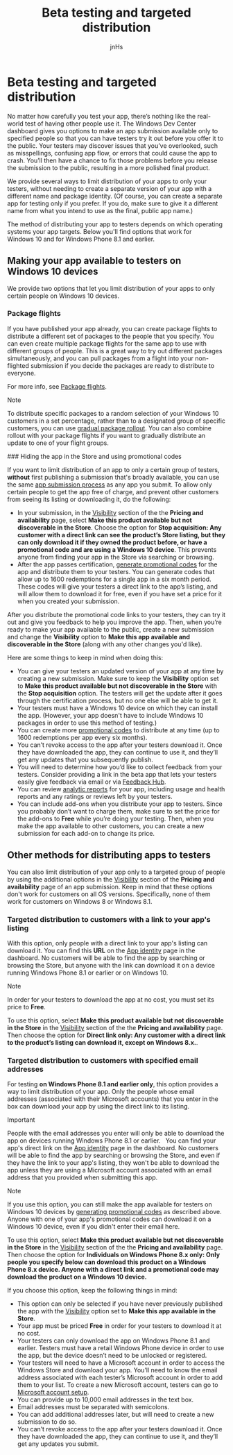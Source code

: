 ﻿---
author: jnHs
Description: The Windows Dev Center dashboard gives you the option to make your app available only to specified people so that you can have testers try it out before you offer it to the public.
title: Beta testing and targeted distribution
ms.assetid: 38E4ED22-D6C1-40D8-9B16-6B3E51BD962E
ms.author: wdg-dev-content
ms.date: 08/08/2017
ms.topic: article
ms.prod: windows
ms.technology: uwp
keywords: windows 10, uwp
---

# Beta testing and targeted distribution

No matter how carefully you test your app, there’s nothing like the real-world test of having other people use it. The Windows Dev Center dashboard gives you options to make an app submission available only to specified people so that you can have testers try it out before you offer it to the public. Your testers may discover issues that you’ve overlooked, such as misspellings, confusing app flow, or errors that could cause the app to crash. You’ll then have a chance to fix those problems before you release the submission to the public, resulting in a more polished final product.

We provide several ways to limit distribution of your apps to only your testers, without needing to create a separate version of your app with a different name and package identity. (Of course, you can create a separate app for testing only if you prefer. If you do, make sure to give it a different name from what you intend to use as the final, public app name.)

The method of distributing your app to testers depends on which operating systems your app targets. Below you'll find options that work for Windows 10 and for Windows Phone 8.1 and earlier.

## Making your app available to testers on Windows 10 devices

We provide two options that let you limit distribution of your apps to only certain people on Windows 10 devices.

### Package flights

If you have published your app already, you can create package flights to distribute a different set of packages to the people that you specify. You can even create multiple package flights for the same app to use with different groups of people. This is a great way to try out different packages simultaneously, and you can pull packages from a flight into your non-flighted submission if you decide the packages are ready to distribute to everyone.

For more info, see [Package flights](package-flights.md).

> [!NOTE]
> To distribute specific packages to a random selection of your Windows 10 customers in a set percentage, rather than to a designated group of specific customers, you can use [gradual package rollout](gradual-package-rollout.md). You can also combine rollout with your package flights if you want to gradually distribute an update to one of your flight groups.

<span id="hide" />
### Hiding the app in the Store and using promotional codes

If you want to limit distribution of an app to only a certain group of testers, **without** first publishing a submission that's broadly available, you can use the same [app submission process](app-submissions.md) as any app you submit. To allow only certain people to get the app free of charge, and prevent other customers from seeing its listing or downloading it, do the following:

-   In your submission, in the [Visibility](set-app-pricing-and-availability.md#visibility) section of the the **Pricing and availability** page, select **Make this product available but not discoverable in the Store**.  Choose the option for **Stop acquisition: Any customer with a direct link can see the product’s Store listing, but they can only download it if they owned the product before, or have a promotional code and are using a Windows 10 device**. This prevents anyone from finding your app in the Store via searching or browsing.
-   After the app passes certification, [generate promotional codes](generate-promotional-codes.md) for the app and distribute them to your testers. You can generate codes that allow up to 1600 redemptions for a single app in a six month period. These codes will give your testers a direct link to the app’s listing, and will allow them to download it for free, even if you have set a price for it when you created your submission.

After you distribute the promotional code links to your testers, they can try it out and give you feedback to help you improve the app. Then, when you’re ready to make your app available to the public, create a new submission and change the **Visibility** option to **Make this app available and discoverable in the Store** (along with any other changes you'd like).

Here are some things to keep in mind when doing this:

-   You can give your testers an updated version of your app at any time by creating a new submission. Make sure to keep the **Visibility** option set to **Make this product available but not discoverable in the Store** with the **Stop acquisition** option. The testers will get the update after it goes through the certification process, but no one else will be able to get it.
-   Your testers must have a Windows 10 device on which they can install the app. (However, your app doesn't have to include Windows 10 packages in order to use this method of testing.)
-   You can create more [promotional codes](generate-promotional-codes.md) to distribute at any time (up to 1600 redemptions per app every six months).
-   You can’t revoke access to the app after your testers download it. Once they have downloaded the app, they can continue to use it, and they’ll get any updates that you subsequently publish.
-   You will need to determine how you’d like to collect feedback from your testers. Consider providing a link in the beta app that lets your testers easily give feedback via email or via [Feedback Hub](../monetize/launch-feedback-hub-from-your-app.md).
-   You can review [analytic reports](analytics.md) for your app, including usage and health reports and any ratings or reviews left by your testers.
-   You can include add-ons when you distribute your app to testers. Since you probably don’t want to charge them, make sure to set the price for the add-ons to **Free** while you’re doing your testing. Then, when you make the app available to other customers, you can create a new submission for each add-on to change its price.


## Other methods for distributing apps to testers

You can also limit distribution of your app only to a targeted group of people by using the additional options in the [Visibility](set-app-pricing-and-availability.md#visibility) section of the **Pricing and availability** page of an app submission. Keep in mind that these options don't work for customers on all OS versions. Specifically, none of them work for customers on Windows 8 or Windows 8.1.

### Targeted distribution to customers with a link to your app's listing

With this option, only people with a direct link to your app's listing can download it. You can find this **URL** on the [App identity](view-app-identity-details.md) page in the dashboard. No customers will be able to find the app by searching or browsing the Store, but anyone with the link can download it on a device running Windows Phone 8.1 or earlier or on Windows 10. 

> [!NOTE]
> In order for your testers to download the app at no cost, you must set its price to **Free**.

To use this option, select **Make this product available but not discoverable in the Store** in the [Visibility](set-app-pricing-and-availability.md#visibility) section of the the **Pricing and availability** page. Then choose the option for **Direct link only: Any customer with a direct link to the product’s listing can download it, except on Windows 8.x.**.  


### Targeted distribution to customers with specified email addresses

For testing **on Windows Phone 8.1 and earlier only**, this option provides a way to limit distribution of your app. Only the people whose email addresses (associated with their Microsoft accounts) that you enter in the box can download your app by using the direct link to its listing.

> [!IMPORTANT]
> People with the email addresses you enter will only be able to download the app on devices running Windows Phone 8.1 or earlier.
 
You can find your app's direct link on the [App identity](view-app-identity-details.md) page in the dashboard. No customers will be able to find the app by searching or browsing the Store, and even if they have the link to your app's listing, they won't be able to download the app unless they are using a Microsoft account associated with an email address that you provided when submitting this app.

> [!NOTE]
If you use this option, you can still make the app available for testers on Windows 10 devices by [generating promotional codes](generate-promotional-codes.md) as described above. Anyone with one of your app's promotional codes can download it on a Windows 10 device, even if you didn't enter their email here.

To use this option, select **Make this product available but not discoverable in the Store** in the [Visibility](set-app-pricing-and-availability.md#visibility) section of the the **Pricing and availability** page. Then choose the option for **Individuals on Windows Phone 8.x only: Only people you specify below can download this product on a Windows Phone 8.x device. Anyone with a direct link and a promotional code may download the product on a Windows 10 device.** 

If you choose this option, keep the following things in mind:

-   This option can only be selected if you have never previously published the app with the [Visibility](set-app-pricing-and-availability.md#visibility) option set to **Make this app available in the Store**.
-   Your app must be priced **Free** in order for your testers to download it at no cost.
-   Your testers can only download the app on Windows Phone 8.1 and earlier. Testers must have a retail Windows Phone device in order to use the app, but the device doesn’t need to be unlocked or registered.
-   Your testers will need to have a Microsoft account in order to access the Windows Store and download your app. You’ll need to know the email address associated with each tester’s Microsoft account in order to add them to your list. To create a new Microsoft account, testers can go to [Microsoft account setup](http://go.microsoft.com/fwlink/p/?LinkId=618945).
-   You can provide up to 10,000 email addresses in the text box.
-   Email addresses must be separated with semicolons.
-   You can add additional addresses later, but will need to create a new submission to do so.
-   You can’t revoke access to the app after your testers download it. Once they have downloaded the app, they can continue to use it, and they’ll get any updates you submit.
